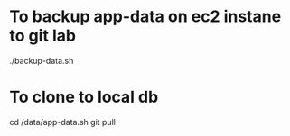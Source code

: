 # To backup app-data on ec2 instane to git lab
./backup-data.sh

# To clone to local db
cd /data/app-data.sh
git pull
